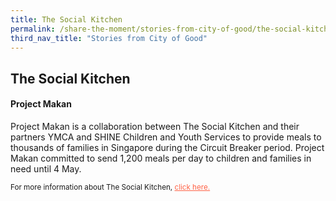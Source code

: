 ```yaml
---
title: The Social Kitchen
permalink: /share-the-moment/stories-from-city-of-good/the-social-kitchen
third_nav_title: "Stories from City of Good"
---
```

## The Social Kitchen

#### Project Makan

Project Makan is a collaboration between The Social Kitchen and their partners YMCA and SHINE Children and Youth Services to provide meals to thousands of families in Singapore during the Circuit Breaker period. Project Makan committed to send 1,200 meals per day to children and families in need until 4 May.  

<sup>For more information about The Social Kitchen, <a href="http://www.thesocialkitchen.com.sg/" style="color:tomato">click here.</a></sup>
